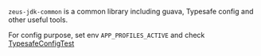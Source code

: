 `zeus-jdk-common` is a common library including guava, Typesafe config and other useful tools.

For config purpose, set env `APP_PROFILES_ACTIVE` and check [TypesafeConfigTest](https://github.com/billryan/zeus-jdk-common/blob/master/src/test/java/me/yuanbin/common/config/TypesafeConfigTest.java)
